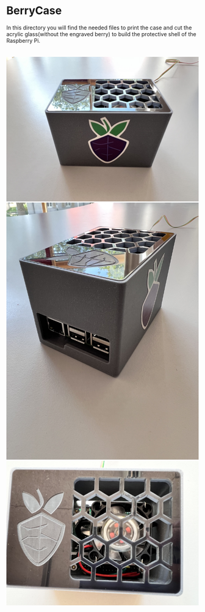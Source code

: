 # BerryCase

In this directory you will find the needed files to print the case and cut the acrylic glass(without the engraved berry) to build the protective shell of the Raspberry Pi.
<br/>
<br/>
<br/>
<img src="IMGs/IMG_0808.jpg"  title="Classic clock, thanks to Daniel for the picture">
<img src="IMGs/IMG_0812.jpg"  title="Classic clock, thanks to Daniel for the picture">
<img src="IMGs/IMG_0811.jpg"  title="Classic clock, thanks to Daniel for the picture">
